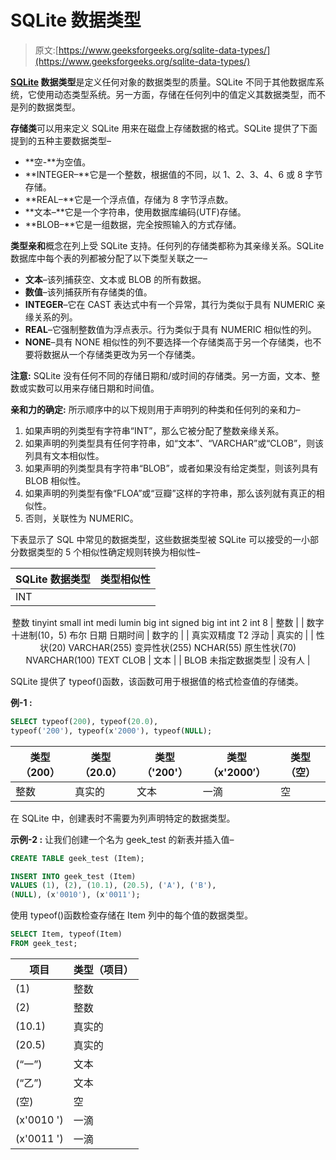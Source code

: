 # SQLite 数据类型

> 原文:[https://www.geeksforgeeks.org/sqlite-data-types/](https://www.geeksforgeeks.org/sqlite-data-types/)

**[SQLite](https://www.geeksforgeeks.org/introduction-to-sqlite/) 数据类型**是定义任何对象的数据类型的质量。SQLite 不同于其他数据库系统，它使用动态类型系统。另一方面，存储在任何列中的值定义其数据类型，而不是列的数据类型。

**存储类**可以用来定义 SQLite 用来在磁盘上存储数据的格式。SQLite 提供了下面提到的五种主要数据类型–

*   **空-**为空值。
*   **INTEGER–**它是一个整数，根据值的不同，以 1、2、3、4、6 或 8 字节存储。
*   **REAL–**它是一个浮点值，存储为 8 字节浮点数。
*   **文本–**它是一个字符串，使用数据库编码(UTF)存储。
*   **BLOB–**它是一组数据，完全按照输入的方式存储。

**类型亲和**概念在列上受 SQLite 支持。任何列的存储类都称为其亲缘关系。SQLite 数据库中每个表的列都被分配了以下类型关联之一–

*   **文本**–该列捕获空、文本或 BLOB 的所有数据。
*   **数值**–该列捕获所有存储类的值。
*   **INTEGER**–它在 CAST 表达式中有一个异常，其行为类似于具有 NUMERIC 亲缘关系的列。
*   **REAL**–它强制整数值为浮点表示。行为类似于具有 NUMERIC 相似性的列。
*   **NONE**–具有 NONE 相似性的列不要选择一个存储类高于另一个存储类，也不要将数据从一个存储类更改为另一个存储类。

**注意:** SQLite 没有任何不同的存储日期和/或时间的存储类。另一方面，文本、整数或实数可以用来存储日期和时间值。

**亲和力的确定:**
所示顺序中的以下规则用于声明列的种类和任何列的亲和力–

1.  如果声明的列类型有字符串“INT”，那么它被分配了整数亲缘关系。
2.  如果声明的列类型具有任何字符串，如“文本”、“VARCHAR”或“CLOB”，则该列具有文本相似性。
3.  如果声明的列类型具有字符串“BLOB”，或者如果没有给定类型，则该列具有 BLOB 相似性。
4.  如果声明的列类型有像“FLOA”或“豆瓣”这样的字符串，那么该列就有真正的相似性。
5.  否则，关联性为 NUMERIC。

下表显示了 SQL 中常见的数据类型，这些数据类型被 SQLite 可以接受的一小部分数据类型的 5 个相似性确定规则转换为相似性–

<center>

| SQLite 数据类型 | 类型相似性 |
| --- | --- |
| INT
整数
tinyint
small int
medi lumin
big int
signed big int
int 2
int 8 | 整数 |
| 数字
十进制(10，5)
布尔
日期
日期时间 | 数字的 |
| 真实双精度 T2 浮动 | 真实的 |
| 性状(20)
VARCHAR(255)
变异性状(255)
NCHAR(55)
原生性状(70)
NVARCHAR(100)
TEXT
CLOB | 文本 |
| BLOB
未指定数据类型 | 没有人 |

</center>

SQLite 提供了 typeof()函数，该函数可用于根据值的格式检查值的存储类。

**例-1 :**

```sql
SELECT typeof(200), typeof(20.0), 
typeof('200'), typeof(x'2000'), typeof(NULL);
```

| 类型（200） | 类型（20.0） | 类型（'200'） | 类型（x'2000′） | 类型（空） |
| --- | --- | --- | --- | --- |
| 整数 | 真实的 | 文本 | 一滴 | 空 |

在 SQLite 中，创建表时不需要为列声明特定的数据类型。

**示例-2 :**
让我们创建一个名为 geek_test 的新表并插入值–

```sql
CREATE TABLE geek_test (Item);
```

```sql
INSERT INTO geek_test (Item)
VALUES (1), (2), (10.1), (20.5), ('A'), ('B'), 
(NULL), (x'0010'), (x'0011');
```

使用 typeof()函数检查存储在 Item 列中的每个值的数据类型。

```sql
SELECT Item, typeof(Item)
FROM geek_test;
```

<center>

| 项目 | 类型（项目） |
| --- | --- |
| (1) | 整数 |
| (2) | 整数 |
| (10.1) | 真实的 |
| (20.5) | 真实的 |
| (“一”) | 文本 |
| (“乙”) | 文本 |
| (空) | 空 |
| (x'0010 ') | 一滴 |
| (x'0011 ') | 一滴 |

</center>